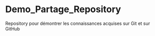 # Demo_Partage_Repository
Repository pour démontrer les connaissances acquises sur Git et sur GitHub
